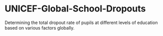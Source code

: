 # UNICEF-Global-School-Dropouts
Determining the total dropout rate of pupils at different levels of education based on various factors globally.
